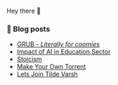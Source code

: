 Hey there 👋

### 📖 Blog posts
<!-- BLOG-POST-LIST:START -->
- [GRUB - *Literally for coomies*](https://iamb4uc.xyz/post/grub-literally-for-coomies/)
- [Impact of AI in Education Sector](https://iamb4uc.xyz/post/impact-of-ai-in-education-sector/)
- [Stoicism](https://iamb4uc.xyz/post/stoicism/)
- [Make Your Own Torrent](https://iamb4uc.xyz/post/make-your-own-torrent/)
- [Lets Join Tilde Varsh](https://iamb4uc.xyz/post/lets-join-tilde-varsh/)
<!-- BLOG-POST-LIST:END -->

